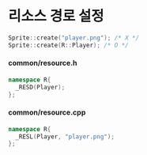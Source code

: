 리소스 경로 설정
====

```C++
Sprite::create("player.png"); /* X */
Sprite::create(R::Player); /* O */
```

#### common/resource.h
```C++
namespace R{
  _RESD(Player);
};
```
#### common/resource.cpp
```C++
namespace R{
  _RESL(Player, "player.png");
};
```
